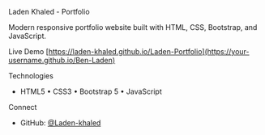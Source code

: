  Laden Khaled - Portfolio

 Modern responsive portfolio website built with HTML, CSS, Bootstrap, and JavaScript.

 Live Demo
[https://laden-khaled.github.io/Laden-Portfolio](https://your-username.github.io/Ben-Laden)

Technologies
- HTML5 • CSS3 • Bootstrap 5 • JavaScript

 Connect
- GitHub: [@Laden-khaled](https://github.com/Laden-khaled)
  


